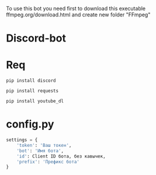 To use this bot you need first to download this executable ffmpeg.org/download.html and create new folder "FFmpeg"

# Discord-bot

# Req
```no-highlight
pip install discord
```

```no-highlight
pip install requests 
```

```no-highlight
pip install youtube_dl
```
# config.py

```Python
settings = {
    'token': 'Ваш токен',
    'bot': 'Имя бота',
    'id': Client ID бота, без кавычек,
    'prefix': 'Префикс бота'
}
```
